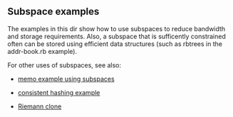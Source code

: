 Subspace examples
-----------------

The examples in this dir show how to use subspaces to reduce bandwidth and storage requirements. Also, a subspace that is sufficently constrained often can be stored using efficient data structures (such as rbtrees in the addr-book.rb example).

For other uses of subspaces, see also:

* [memo example using subspaces](../multi-tier/memo2.rb)

* [consistent hashing example](../consistent-hash.rb)

* [Riemann clone](../riemann)
